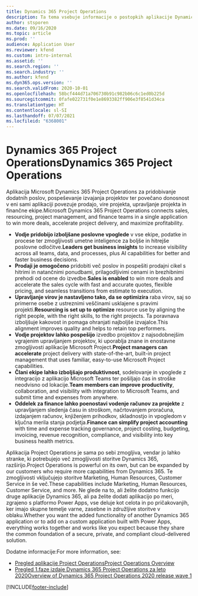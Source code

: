 ```yaml
---
title: Dynamics 365 Project Operations
description: Ta tema vsebuje informacije o postopkih aplikacije Dynamics 365 Project.
author: stsporen
ms.date: 09/16/2020
ms.topic: article
ms.prod: ''
audience: Application User
ms.reviewer: kfend
ms.custom: intro-internal
ms.assetid: ''
ms.search.region: ''
ms.search.industry: ''
ms.author: kfend
ms.dyn365.ops.version: ''
ms.search.validFrom: 2020-10-01
ms.openlocfilehash: 58bcf444d71a706730b91c982b06c6c1ed0b225d
ms.sourcegitcommit: 0fafe022731f0e1e8693382ff906e3f8541d34ca
ms.translationtype: HT
ms.contentlocale: sl-SI
ms.lasthandoff: 07/07/2021
ms.locfileid: "6368001"
---
```

# <a name="dynamics-365-project-operations"></a><span data-ttu-id="42040-103">Dynamics 365 Project Operations</span><span class="sxs-lookup"><span data-stu-id="42040-103">Dynamics 365 Project Operations</span></span>

<span data-ttu-id="42040-104">Aplikacija Microsoft Dynamics 365 Project Operations za pridobivanje dodatnih poslov, pospeševanje izvajanja projektov ter povečano donosnost v eni sami aplikaciji povezuje prodajo, vire projekta, upravljanje projekta in finančne ekipe.</span><span class="sxs-lookup"><span data-stu-id="42040-104">Microsoft Dynamics 365 Project Operations connects sales, resourcing, project management, and finance teams in a single application to win more deals, accelerate project delivery, and maximize profitability.</span></span>

-   <span data-ttu-id="42040-105">**Vodje pridobijo izboljšane poslovne vpoglede** v vse ekipe, podatke in procese ter zmogljivosti umetne inteligence za boljše in hitrejše poslovne odločitve.</span><span class="sxs-lookup"><span data-stu-id="42040-105">**Leaders get business insights** to increase visibility across all teams, data, and processes, plus AI capabilities for better and faster business decisions.</span></span>
-   <span data-ttu-id="42040-106">**Prodaji je omogočeno** pridobiti več poslov in pospešiti prodajni cikel s hitrimi in natančnimi ponudbami, prilagodljivimi cenami in brezhibnimi prehodi od ocene do izvedbe.</span><span class="sxs-lookup"><span data-stu-id="42040-106">**Sales is enabled** to win more deals and accelerate the sales cycle with fast and accurate quotes, flexible pricing, and seamless transitions from estimate to execution.</span></span>
-   <span data-ttu-id="42040-107">**Upravljanje virov je nastavljeno tako, da se optimizira** raba virov, saj so primerne osebe z ustreznimi veščinami usklajene s pravimi projekti.</span><span class="sxs-lookup"><span data-stu-id="42040-107">**Resourcing is set up to optimize** resource use by aligning the right people, with the right skills, to the right projects.</span></span> <span data-ttu-id="42040-108">Ta poravnava izboljšuje kakovost in pomaga ohranjati najboljše izvajalce.</span><span class="sxs-lookup"><span data-stu-id="42040-108">This alignment improves quality and helps to retain top performers.</span></span>
-   <span data-ttu-id="42040-109">**Vodje projektov lahko pospešijo** izvedbo projektov z najsodobnejšim vgrajenim upravljanjem projektov, ki uporablja znane in enostavne zmogljivosti aplikacije Microsoft Project.</span><span class="sxs-lookup"><span data-stu-id="42040-109">**Project managers can accelerate** project delivery with state-of-the-art, built-in project management that uses familiar, easy-to-use Microsoft Project capabilities.</span></span>
-   <span data-ttu-id="42040-110">**Člani ekipe lahko izboljšajo produktivnost**, sodelovanje in vpoglede z integracijo z aplikacijo Microsoft Teams ter pošiljajo čas in stroške neodvisno od lokacije.</span><span class="sxs-lookup"><span data-stu-id="42040-110">**Team members can improve productivity**, collaboration, and visibility with integration to Microsoft Teams, and submit time and expenses from anywhere.</span></span>
-   <span data-ttu-id="42040-111">**Oddelek za finance lahko poenostavi vodenje računov za projekte** z upravljanjem sledenja času in stroškom, načrtovanjem proračuna, izdajanjem računov, knjiženjem prihodkov, skladnostjo in vpogledom v ključna merila stanja podjetja.</span><span class="sxs-lookup"><span data-stu-id="42040-111">**Finance can simplify project accounting** with time and expense tracking governance, project costing, budgeting, invoicing, revenue recognition, compliance, and visibility into key business health metrics.</span></span>

<span data-ttu-id="42040-112">Aplikacija Project Operations je sama po sebi zmogljiva, vendar jo lahko stranke, ki potrebujejo več zmogljivosti storitve Dynamics 365, razširijo.</span><span class="sxs-lookup"><span data-stu-id="42040-112">Project Operations is powerful on its own, but can be expanded by our customers who require more capabilities from Dynamics 365.</span></span> <span data-ttu-id="42040-113">Te zmogljivosti vključujejo storitve Marketing, Human Resources, Customer Service in še več.</span><span class="sxs-lookup"><span data-stu-id="42040-113">These capabilities include Marketing, Human Resources, Customer Service, and more.</span></span> <span data-ttu-id="42040-114">Ne glede na to, ali želite dodatno funkcijo druge aplikacije Dynamics 365, ali pa želite dodati aplikacijo po meri, zgrajeno s platformo Power Apps, vse deluje kot celota in po pričakovanjih, ker imajo skupne temelje varne, zasebne in združljive storitve v oblaku.</span><span class="sxs-lookup"><span data-stu-id="42040-114">Whether you want the added functionality of another Dynamics 365 application or to add on a custom application built with Power Apps, everything works together and works like you expect because they share the common foundation of a secure, private, and compliant cloud-delivered solution.</span></span>

<span data-ttu-id="42040-115">Dodatne informacije:</span><span class="sxs-lookup"><span data-stu-id="42040-115">For more information, see:</span></span>

- [<span data-ttu-id="42040-116">Pregled aplikacije Project Operations</span><span class="sxs-lookup"><span data-stu-id="42040-116">Project Operations Overview</span></span>](https://dynamics.microsoft.com/en-us/project-operations/overview/)
- [<span data-ttu-id="42040-117">Pregled 1.faze izdaje Dynamics 365 Project Operations za leto 2020</span><span class="sxs-lookup"><span data-stu-id="42040-117">Overview of Dynamics 365 Project Operations 2020 release wave 1</span></span>](/dynamics365-release-plan/2020wave1/dynamics365-project-operations/)



[!INCLUDE[footer-include](includes/footer-banner.md)]
